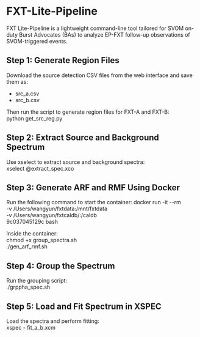 # FXT-Lite-Pipeline
FXT Lite-Pipeline is a lightweight command-line tool tailored for SVOM on-duty Burst Advocates (BAs) to analyze EP-FXT follow-up observations of SVOM-triggered events.



Step 1: Generate Region Files
-----------------------------
Download the source detection CSV files from the web interface and save them as:

- src_a.csv
- src_b.csv

Then run the script to generate region files for FXT-A and FXT-B: \
    python get_src_reg.py

Step 2: Extract Source and Background Spectrum
---------------------------------------------
Use xselect to extract source and background spectra: \
    xselect @extract_spec.xco

Step 3: Generate ARF and RMF Using Docker
-----------------------------------------
Run the following command to start the container:
    docker run -it --rm \
        -v /Users/wangyun/fxtdata:/mnt/fxtdata \
        -v /Users/wangyun/fxtcaldb/:/caldb \
        9c037045129c bash

Inside the container: \
    chmod +x group_spectra.sh \
    ./gen_arf_rmf.sh

Step 4: Group the Spectrum
--------------------------
Run the grouping script: \
    ./grppha_spec.sh

Step 5: Load and Fit Spectrum in XSPEC
-------------------------------------
Load the spectra and perform fitting: \
    xspec - fit_a_b.xcm
